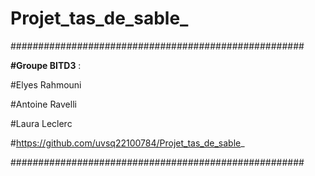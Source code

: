 # Projet_tas_de_sable_
#####################################################


**#Groupe BITD3** :

#Elyes Rahmouni 

#Antoine Ravelli

#Laura Leclerc

#https://github.com/uvsq22100784/Projet_tas_de_sable_


#####################################################
